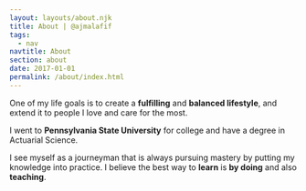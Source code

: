 ```yaml
---
layout: layouts/about.njk
title: About | @ajmalafif
tags:
  - nav
navtitle: About
section: about
date: 2017-01-01
permalink: /about/index.html
---
```


One of my life goals is to create a **fulfilling** and **balanced lifestyle**, and extend it to people I love and care for the most.

I went to **Pennsylvania State University** for college and have a degree in Actuarial Science.

I see myself as a journeyman that is always pursuing mastery by putting my knowledge into practice. I believe the best way to **learn** is **by doing** and also **teaching**.
